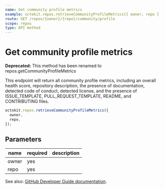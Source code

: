 ```yaml
---
name: Get community profile metrics
example: octokit.repos.retrieveCommunityProfileMetrics({ owner, repo })
route: GET /repos/{owner}/{repo}/community/profile
scope: repos
type: API method
---
```


# Get community profile metrics

**Deprecated:** This method has been renamed to repos.getCommunityProfileMetrics

This endpoint will return all community profile metrics, including an overall health score, repository description, the presence of documentation, detected code of conduct, detected license, and the presence of ISSUE_TEMPLATE, PULL_REQUEST_TEMPLATE, README, and CONTRIBUTING files.

```js
octokit.repos.retrieveCommunityProfileMetrics({
  owner,
  repo,
});
```

## Parameters

<table>
  <thead>
    <tr>
      <th>name</th>
      <th>required</th>
      <th>description</th>
    </tr>
  </thead>
  <tbody>
    <tr><td>owner</td><td>yes</td><td>

</td></tr>
<tr><td>repo</td><td>yes</td><td>

</td></tr>
  </tbody>
</table>

See also: [GitHub Developer Guide documentation](https://developer.github.com/v3/repos/community/#get-community-profile-metrics).
